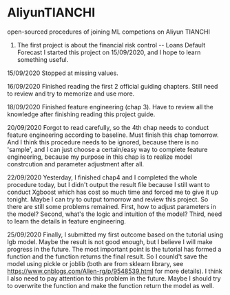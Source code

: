 # AliyunTIANCHI
open-sourced procedures of joining ML competions on Aliyun TIANCHI

1. The first project is about the financial risk control -- Loans Default Forecast
I started this project on 15/09/2020, and I hope to learn something useful.

15/09/2020
Stopped at missing values.

16/09/2020
Finished reading the first 2 official guiding chapters.
Still need to review and try to memorize and use more.

18/09/2020
Finished feature engineering (chap 3).
Have to review all the knowledge after finishing reading this project guide.

20/09/2020
Forgot to read carefully, so the 4th chap needs to conduct feature engineering according to baseline.
Must finish this chap tomorrow.
And I think this procedure needs to be ignored, because there is no 'sample', and I can just choose a certain/easy way to complete feature engineering, because my purpose in this chap is to realize model constrcution and parameter adjustment after all.

22/09/2020
Yesterday, I finished chap4 and I completed the whole procedure today, but I didn't output the result file because I still want to conduct Xgboost which has cost so much time and forced me to give it up tonight. Maybe I can try to output tomorrow and review this project.
So there are still some problems remained. First, how to adjust parameters in the model? Second, what's the logic and intuition of the model? Third, need to learn the details in feature engineering.

25/09/2020
Finally, I submitted my first outcome based on the tutorial using lgb model. Maybe the result is not good enough, but I believe I will make progress in the future. The most important point is the tutorial has formed a function and the function returns the final result. So I counld't save the model using pickle or joblib (both are from sklearn library, see https://www.cnblogs.com/Allen-rg/p/9548539.html for more details). I think I also need to pay attention to this problem in the future. Maybe I should try to overwrite the function and make the function return the model as well.
